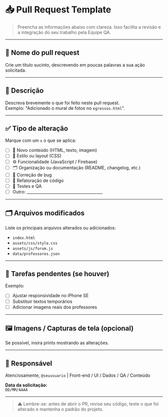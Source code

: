 # 📥 Pull Request Template

> Preencha as informações abaixo com clareza. Isso facilita a revisão e a integração do seu trabalho pela Equipe QA.

---

## 🔖 Nome do pull request

Crie um título sucinto, descrevendo em poucas palavras a sua ação solicitada. 

---

## 📌 Descrição

Descreva brevemente o que foi feito neste pull request.  
Exemplo: "Adicionado o mural de fotos no `egressos.html`".

---

## ✅ Tipo de alteração

Marque com um `x` o que se aplica:

- [ ] 📄 Novo conteúdo (HTML, texto, imagem)
- [ ] 🎨 Estilo ou layout (CSS)
- [ ] ⚙️ Funcionalidade (JavaScript / Firebase)
- [ ] 🗂️ Organização ou documentação (README, changelog, etc.)
- [ ] 🐞 Correção de bug
- [ ] 🔁 Refatoração de código
- [ ] 🧪 Testes e QA
- [ ] Outro: ______________________________________

---

## 🗂️ Arquivos modificados

Liste os principais arquivos alterados ou adicionados:

- `index.html`
- `assets/css/style.css`
- `assets/js/forum.js`
- `data/professores.json`

---

## 🚧 Tarefas pendentes (se houver)

Exemplo:
- [ ] Ajustar responsividade no iPhone SE
- [ ] Substituir textos temporários
- [ ] Adicionar imagens reais dos professores

---

## 🖼️ Imagens / Capturas de tela (opcional)

Se possível, insira prints mostrando as alterações.

---

## 👤 Responsável

Atenciosamente,
`@seuusuario` | Front-end / UI / Dados / QA / Conteúdo

**Data da solicitação:**  
`DD/MM/AAAA`

---

> ⚠️ Lembre-se: antes de abrir o PR, revise seu código, teste o que foi alterado e mantenha o padrão do projeto.

